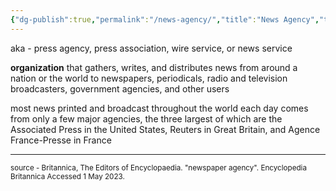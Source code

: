 ```yaml
---
{"dg-publish":true,"permalink":"/news-agency/","title":"News Agency","tags":["journalism","glossary"],"created":"2023-05-01","updated":""}
---
```


aka - press agency, press association, wire service, or news service

**organization** that gathers, writes, and distributes news from around a nation or the world to newspapers, periodicals, radio and television broadcasters, government agencies, and other users

most news printed and broadcast throughout the world each day comes from only a few major agencies, the three largest of which are the Associated Press in the United States, Reuters in Great Britain, and Agence France-Presse in France

---
<sub>
source - 
<a ="https://www.britannica.com/topic/newspaper-agency"> Britannica, The Editors of Encyclopaedia. "newspaper agency". Encyclopedia Britannica Accessed 1 May 2023. </a>
</sub>
